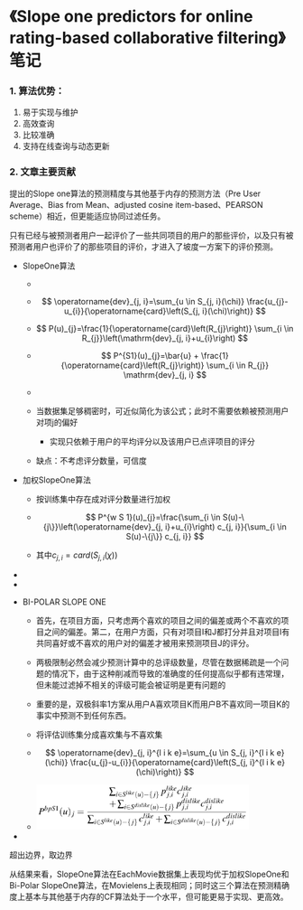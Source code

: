 # 《Slope one predictors for online rating-based collaborative filtering》笔记



### 1. 算法优势：

1. 易于实现与维护
2. 高效查询
3. 比较准确
4. 支持在线查询与动态更新



### 2. 文章主要贡献

提出的Slope one算法的预测精度与其他基于内存的预测方法（Pre User Average、Bias from Mean、adjusted cosine item-based、PEARSON scheme）相近，但更能适应协同过滤任务。



只有已经与被预测者用户一起评价了一些共同项目的用户的那些评价，以及只有被预测者用户也评价了的那些项目的评价，才进入了坡度一方案下的评价预测。



* SlopeOne算法

  * 

  * $$
    \operatorname{dev}_{j, i}=\sum_{u \in S_{j, i}(\chi)} \frac{u_{j}-u_{i}}{\operatorname{card}\left(S_{j, i}(\chi)\right)}
    $$

  * $$
    P(u)_{j}=\frac{1}{\operatorname{card}\left(R_{j}\right)} \sum_{i \in R_{j}}\left(\mathrm{dev}_{j, i}+u_{i}\right)
    $$

  * $$
    P^{S1}(u)_{j}=\bar{u} + \frac{1}{\operatorname{card}\left(R_{j}\right)} \sum_{i \in R_{j}} \mathrm{dev}_{j, i} 
    $$

  * 

  * 当数据集足够稠密时，可近似简化为该公式；此时不需要依赖被预测用户对项j的偏好

    * 实现只依赖于用户的平均评分以及该用户已点评项目的评分

  * 缺点：不考虑评分数量，可信度

  

* 加权SlopeOne算法

  * 按训练集中存在成对评分数量进行加权
  
  * $$
    P^{w S 1}(u)_{j}=\frac{\sum_{i \in S(u)-\{j\}}\left(\operatorname{dev}_{j, i}+u_{i}\right) c_{j, i}}{\sum_{i \in S(u)-\{j\}} c_{j, i}}
    $$
  
  * 其中$c_{j,i}=card(S_{j,i}(\chi))$
  
* 

* 



* BI-POLAR SLOPE ONE
  * 首先，在项目方面，只考虑两个喜欢的项目之间的偏差或两个不喜欢的项目之间的偏差。第二，在用户方面，只有对项目I和J都打分并且对项目I有共同喜好或不喜欢的用户对的偏差才被用来预测项目J的评分。
  
  * 两极限制必然会减少预测计算中的总评级数量，尽管在数据稀疏是一个问题的情况下，由于这种削减而导致的准确度的任何提高似乎都有违常理，但未能过滤掉不相关的评级可能会被证明是更有问题的
  
  * 重要的是，双极斜率1方案从用户A喜欢项目K而用户B不喜欢同一项目K的事实中预测不到任何东西。
  
  * 将评估训练集分成喜欢集与不喜欢集
  
  * $$
    \operatorname{dev}_{j, i}^{l i k e}=\sum_{u \in S_{j, i}^{l i k e}(\chi)} \frac{u_{j}-u_{i}}{\operatorname{card}\left(S_{j, i}^{l i k e}(\chi)\right)}
    $$
  
  * <img src="《Slope one predictors for online rating-based collaborative filtering》笔记.assets/image-20201124232545795.png" alt="image-20201124232545795" style="zoom:67%;" />
  
* 

超出边界，取边界



从结果来看，SlopeOne算法在EachMovie数据集上表现均优于加权SlopeOne和Bi-Polar SlopeOne算法，在Movielens上表现相同；同时这三个算法在预测精确度上基本与其他基于内存的CF算法处于一个水平，但可能更易于实现、更高效。

